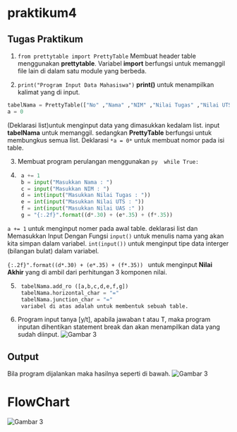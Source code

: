 # praktikum4
## Tugas Praktikum 
1. ```from prettytable import PrettyTable```
Membuat header table menggunakan **prettytable**. Variabel **import** berfungsi untuk memanggil file lain di dalam satu module yang berbeda.

2. `print("Program Input Data Mahasiswa")`
**print()** untuk menampilkan kalimat yang di input.
```py 
tabelNama = PrettyTable(["No" ,"Nama" ,"NIM" ,"Nilai Tugas" ,"Nilai UTS" ,"Nilai UAS" ,"Nilai Akhir" ])
a = 0
```
(Deklarasi list)untuk menginput data yang dimasukkan kedalam list. input **tabelNama** untuk memanggil.
sedangkan **PrettyTable** berfungsi untuk membungkus semua list.
Deklarasi `*a = 0*` untuk membuat nomor pada isi table.

3. Membuat program perulangan menggunakan
 ```py  while True: ```

4. ```py
    a += 1
    b = input("Masukkan Nama : ")
    c = input("Masukkan NIM : ")
    d = int(input("Masukkan Nilai Tugas : "))
    e = int(input("Masukkan Nilai UTS : "))
    f = int(input("Masukkan Nilai UAS :" ))
    g = "{:.2f}".format((d*.30) + (e*.35) + (f*.35))
    ```
`a += 1` untuk menginput nomer pada awal table.
deklarasi list dan Memasukkan Input Dengan Fungsi `input()` untuk menulis nama yang akan kita simpan dalam variabel.
`int(input())` untuk menginput tipe data interger (bilangan bulat) dalam variabel.

```{:.2f}".format((d*.30) + (e*.35) + (f*.35)) ```
untuk menginput **Nilai Akhir** yang di ambil dari perhitungan 3 komponen nilai.

5. ```py 
    tabelNama.add_ro ([a,b,c,d,e,f,g])
    tabelNama.horizontal_char = "="
    tabelNama.junction_char = "="
    variabel di atas adalah untuk membentuk sebuah table.
    ```
6. Program input tanya [y/t], apabila jawaban t atau T, maka program inputan dihentikan statement break dan akan menampilkan data yang sudah diinput.
![Gambar 3](gambar/ss1.png)
## Output
Bila program dijalankan maka hasilnya seperti di bawah.
![Gambar 3](gambar/ss2.png)


# FlowChart
![Gambar 3](gambar/ss3.png)